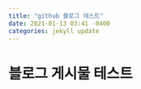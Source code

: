 ```yaml
---
title: "github 블로그 테스트"
date: 2021-01-13 03:41 -0400
categories: jekyll update
---
```


# 블로그 게시물 테스트
